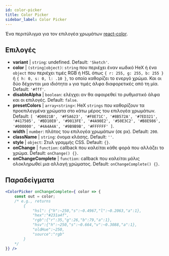 ```yaml
---
id: color-picker
title: Color Picker
sidebar_label: Color Picker
---
```


Ένα περιτύλιγμα για τον επιλογέα χρωμάτων [react-color](https://casesandberg.github.io/react-color/).

## Επιλογές

* __variant__ | `string`: undefined. Default: `'Sketch'`.
* __color__ | `(string|object)`: `string` που περιέχει έναν κωδικό HeX ή ένα `object` που περιέχει τιμές RGB ή HSL όπως `{ r: 255, g: 255, b: 255 }` ή `{ h: 0, s: 0, l: .10 }`, το οποίο καθορίζει το ενεργό χρώμα. Και οι δύο δέχονται μια ιδιότητα `a` για τιμές άλφα διαφορετικές από τη μία. Default: `'#fff'`.
* __disableAlpha__ | `boolean`: ελέγχει αν θα αφαιρεθεί το ρυθμιστικό άλφα και οι επιλογές. Default: `false`.
* __presetColors__ | `array<string>`: HeX `strings` που καθορίζουν τα προεπιλεγμένα χρώματα στο κάτω μέρος του επιλογέα χρωμάτων. Default: `[
  '#D0021B',
  '#F5A623',
  '#F8E71C',
  '#8B572A',
  '#7ED321',
  '#417505',
  '#BD10E0',
  '#9013FE',
  '#4A90E2',
  '#50E3C2',
  '#B8E986',
  '#000000',
  '#4A4A4A',
  '#9B9B9B',
  '#FFFFFF'
]`.
* __width__ | `number`: πλάτος του επιλογέα χρωμάτων (σε px). Default: `200`.
* __className__ | `string`: όνομα κλάσης. Default: `''`.
* __style__ | `object`: Στυλ γραμμής CSS. Default: `{}`.
* __onChange__ | `function`: callback που καλείται κάθε φορά που αλλάζει το χρώμα. Default: `onChange() {}`.
* __onChangeComplete__ | `function`: callback που καλείται μόλις ολοκληρωθεί μια αλλαγή χρώματος. Default: `onChangeComplete() {}`.


## Παραδείγματα

```jsx live
<ColorPicker onChangeComplete={ color => {
    const out = color;
    /* e.g., returns 
        {
            "hsl": {"h":~250,"s":~0.4967,"l":~0.2063,"a":1},
            "hex":"#231a4f",
            "rgb":{"r":35,"g":26,"b":79,"a":1},
            "hsv":{"h":~250,"s":~0.664,"v":~0.3088,"a":1},
            "oldHue":~250,
            "source":"rgb"
        }
    */
}} />
```

